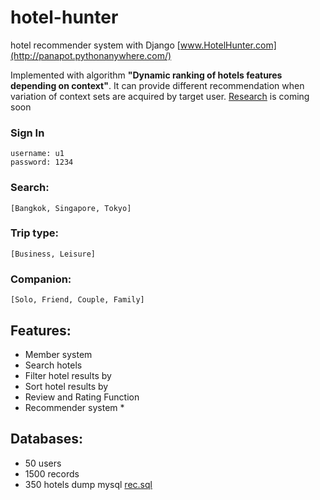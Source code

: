  # hotel-hunter
hotel recommender system with Django
[www.HotelHunter.com](http://panapot.pythonanywhere.com/)

Implemented with algorithm __"Dynamic ranking of hotels features depending on context"__.
It can provide different recommendation when variation of context sets are acquired by target user.
[Research](http://panapot.pythonanywhere.com/) is coming soon

### Sign In
	username: u1
	password: 1234
### Search:
	[Bangkok, Singapore, Tokyo]
### Trip type:
	[Business, Leisure]
### Companion:
	[Solo, Friend, Couple, Family]
	
## Features:
* Member system
* Search hotels
* Filter hotel results by
* Sort hotel results by
* Review and Rating Function
* Recommender system *

## Databases:
* 50 users
* 1500 records
* 350 hotels
dump mysql [rec.sql](https://github.com/9Ten/hotel-hunter/blob/master/rec.sql)
